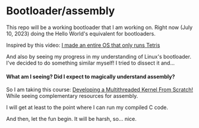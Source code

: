 # Bootloader/assembly
This repo will be a working bootloader that I am working on.
Right now (July 10, 2023) doing the Hello World's equivalent for bootloaders.

Inspired by this video: [I made an entire OS that only runs Tetris](https://youtu.be/FaILnmUYS_U)

And also by seeing my progress in my understanding of Linux's bootloader.
I've decided to do something similar myself!
I tried to dissect it and... 
#### What am I seeing? Did I expect to magically understand assembly?

So I am taking this course: [Developing a Multithreaded Kernel From Scratch!](https://www.udemy.com/course/developing-a-multithreaded-kernel-from-scratch/)
While seeing complementary resources for assembly.

I will get at least to the point where I can run my compiled C code.

And then, let the fun begin.
It will be harsh, so... nice.

